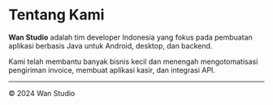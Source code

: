 # Tentang Kami

**Wan Studio** adalah tim developer Indonesia yang fokus pada pembuatan aplikasi berbasis Java untuk Android, desktop, dan backend.

Kami telah membantu banyak bisnis kecil dan menengah mengotomatisasi pengiriman invoice, membuat aplikasi kasir, dan integrasi API.

---

&copy; 2024 Wan Studio
